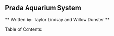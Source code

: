 ## Prada Aquarium System 

** Written by: Taylor Lindsay and Willow Dunster **

Table of Contents:
 


